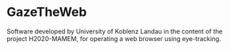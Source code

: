 # GazeTheWeb
Software developed by University of Koblenz Landau in the content of the project H2020-MAMEM, for operating a web browser using eye-tracking. 
